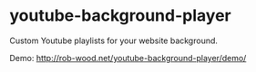 # youtube-background-player
Custom Youtube playlists for your website background.

Demo: http://rob-wood.net/youtube-background-player/demo/
